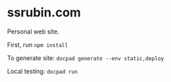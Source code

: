 ssrubin.com
===========

Personal web site.

First, run `npm install`

To generate site: `docpad generate --env static,deploy`
  
Local testing: `docpad run`
